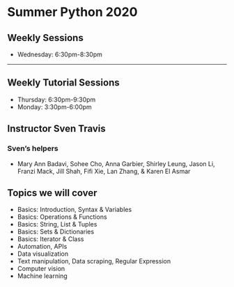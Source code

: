 # Summer Python 2020

## Weekly Sessions 
* Wednesday: 6:30pm-8:30pm
---
## Weekly Tutorial Sessions 
* Thursday: 6:30pm-9:30pm
* Monday: 3:30pm-6:00pm


## Instructor Sven Travis
### Sven’s helpers
* Mary Ann Badavi, Sohee Cho, Anna Garbier, Shirley Leung, Jason Li, Franzi Mack, Jill Shah, Fifi Xie, Lan Zhang, &  Karen El Asmar


## Topics we will cover
* Basics: Introduction, Syntax & Variables
* Basics: Operations & Functions
* Basics: String, List & Tuples
* Basics: Sets & Dictionaries
* Basics: Iterator & Class
* Automation, APIs
* Data visualization 
* Text manipulation, Data scraping, Regular Expression
* Computer vision
* Machine learning 




